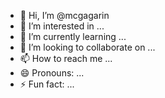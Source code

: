 - 👋 Hi, I’m @mcgagarin
- 👀 I’m interested in ...
- 🌱 I’m currently learning ...
- 💞️ I’m looking to collaborate on ...
- 📫 How to reach me ...
- 😄 Pronouns: ...
- ⚡ Fun fact: ...

<!---
mcgagarin/mcgagarin is a ✨ special ✨ repository because its `README.md` (this file) appears on your GitHub profile.
You can click the Preview link to take a look at your changes.
--->
